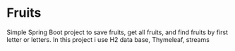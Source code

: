 # Fruits
Simple Spring Boot project to save fruits, get all fruits, and find fruits by first letter or letters.
In this project i use H2 data base, Thymeleaf, streams
